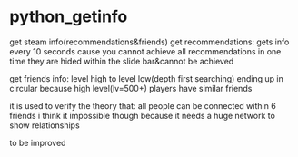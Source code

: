 # python_getinfo
get steam info(recommendations&amp;friends)
get recommendations:
gets info every 10 seconds
cause you cannot achieve all recommendations in one time
they are hided within the slide bar&cannot be achieved

get friends info:
level high to level low(depth first searching)
ending up in circular
because high level(lv=500+) players have similar friends

it is used to verify the theory that:
all people can be connected within 6 friends
i think it impossible though
because it needs a huge network to show relationships


to be improved
